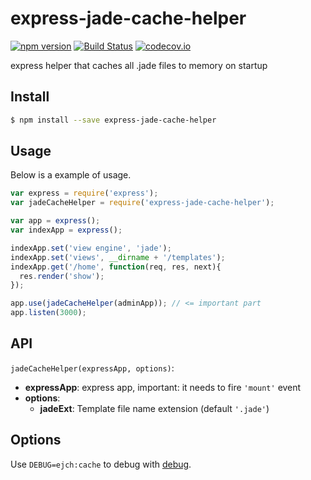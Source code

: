 # express-jade-cache-helper
[![npm version](https://badge.fury.io/js/express-jade-cache-helper.svg)](https://www.npmjs.com/package/express-jade-cache-helper) [![Build Status](https://travis-ci.org/Tickaroo/express-jade-cache-helper.svg?branch=master)](https://travis-ci.org/Tickaroo/express-jade-cache-helper) [![codecov.io](https://codecov.io/github/Tickaroo/express-jade-cache-helper/coverage.svg?branch=master)](https://codecov.io/github/Tickaroo/express-jade-cache-helper?branch=master)

express helper that caches all .jade files to memory on startup

## Install

```bash
$ npm install --save express-jade-cache-helper
```

## Usage

Below is a example of usage.

```javascript
var express = require('express');
var jadeCacheHelper = require('express-jade-cache-helper');

var app = express();
var indexApp = express();

indexApp.set('view engine', 'jade');
indexApp.set('views', __dirname + '/templates');
indexApp.get('/home', function(req, res, next){
  res.render('show');
});

app.use(jadeCacheHelper(adminApp)); // <= important part
app.listen(3000);
```

## API

`jadeCacheHelper(expressApp, options)`:

- **expressApp**: express app, important: it needs to fire `'mount'` event
- **options**:
  - **jadeExt**: Template file name extension (default `'.jade'`)


## Options

Use `DEBUG=ejch:cache` to debug with [debug](https://www.npmjs.com/package/debug).

